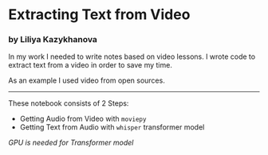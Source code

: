 # Extracting Text from Video
### by Liliya Kazykhanova

In my work I needed to write notes based on video lessons. I wrote code to extract text from a video in order to save my time.

As an example I used video from open sources.
***

These notebook consists of 2 Steps:
* Getting Audio from Video with `moviepy`
* Getting Text from Audio with `whisper` transformer model

*GPU is needed for Transformer model*